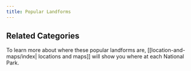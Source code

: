 ```yaml
---
title: Popular Landforms
---
```

## Related Categories
To learn more about where these popular landforms are, [[location-and-maps/index| locations and maps]] will show you where at each National Park. 